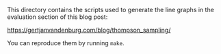 This directory contains the scripts used to generate the line graphs in the 
evaluation section of this blog post:

https://gertjanvandenburg.com/blog/thompson_sampling/

You can reproduce them by running ``make``.
